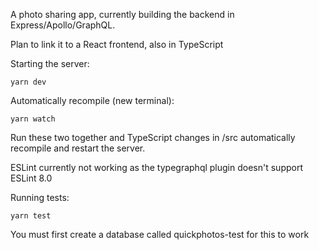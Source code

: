 A photo sharing app, currently building the backend in Express/Apollo/GraphQL.

Plan to link it to a React frontend, also in TypeScript

Starting the server:

```
yarn dev
```

Automatically recompile (new terminal):

```
yarn watch
```

Run these two together and TypeScript changes in /src automatically recompile and restart the server.

ESLint currently not working as the typegraphql plugin doesn't support ESLint 8.0

Running tests:

```
yarn test
```

You must first create a database called quickphotos-test for this to work
